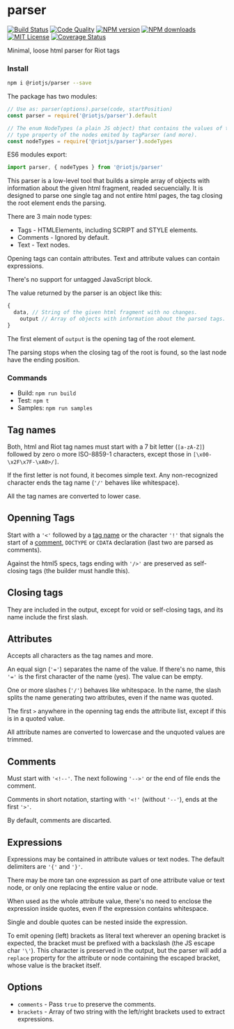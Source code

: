 # parser

[![Build Status][ci-image]][ci-url]
[![Code Quality][codeclimate-image]][codeclimate-url]
[![NPM version][npm-version-image]][npm-url]
[![NPM downloads][npm-downloads-image]][npm-url]
[![MIT License][license-image]][license-url]
[![Coverage Status][coverage-image]][coverage-url]

Minimal, loose html parser for Riot tags

### Install

```bash
npm i @riotjs/parser --save
```

The package has two modules:

```js
// Use as: parser(options).parse(code, startPosition)
const parser = require('@riotjs/parser').default

// The enum NodeTypes (a plain JS object) that contains the values of the
// type property of the nodes emited by tagParser (and more).
const nodeTypes = require('@riotjs/parser').nodeTypes
```

ES6 modules export:

```js
import parser, { nodeTypes } from '@riotjs/parser'
```

This parser is a low-level tool that builds a simple array of objects with information about the given html fragment, readed secuencially. It is designed to parse one single tag and not entire html pages, the tag closing the root element ends the parsing.

There are 3 main node types:

- Tags - HTMLElements, including SCRIPT and STYLE elements.
- Comments - Ignored by default.
- Text - Text nodes.

Opening tags can contain attributes. Text and attribute values can contain expressions.

There's no support for untagged JavaScript block.

The value returned by the parser is an object like this:

```js
{
  data, // String of the given html fragment with no changes.
    output // Array of objects with information about the parsed tags.
}
```

The first element of `output` is the opening tag of the root element.

The parsing stops when the closing tag of the root is found, so the last node have the ending position.

### Commands

- Build: `npm run build`
- Test: `npm t`
- Samples: `npm run samples`

## Tag names

Both, html and Riot tag names must start with a 7 bit letter (`[a-zA-Z]`) followed by zero o more ISO-8859-1 characters, except those in `[\x00-\x2F\x7F-\xA0>/]`.

If the first letter is not found, it becomes simple text.
Any non-recognized character ends the tag name (`'/'` behaves like whitespace).

All the tag names are converted to lower case.

## Openning Tags

Start with a `'<'` followed by a [tag name](#tag-names) or the character `'!'` that signals the start of a [comment](#comments), `DOCTYPE` or `CDATA` declaration (last two are parsed as comments).

Against the html5 specs, tags ending with `'/>'` are preserved as self-closing tags (the builder must handle this).

## Closing tags

They are included in the output, except for void or self-closing tags, and its name include the first slash.

## Attributes

Accepts all characters as the tag names and more.

An equal sign (`'='`) separates the name of the value. If there's no name, this `'='` is the first character of the name (yes). The value can be empty.

One or more slashes (`'/'`) behaves like whitespace. In the name, the slash splits the name generating two attributes, even if the name was quoted.

The first `>` anywhere in the openning tag ends the attribute list, except if this is in a quoted value.

All attribute names are converted to lowercase and the unquoted values are trimmed.

## Comments

Must start with `'<!--'`. The next following `'-->'` or the end of file ends the comment.

Comments in short notation, starting with `'<!'` (without `'--'`), ends at the first `'>'`.

By default, comments are discarted.

## Expressions

Expressions may be contained in attribute values or text nodes.
The default delimiters are `'{'` and `'}'`.

There may be more tan one expression as part of one attribute value or text node, or only one replacing the entire value or node.

When used as the whole attribute value, there's no need to enclose the expression inside quotes, even if the expression contains whitespace.

Single and double quotes can be nested inside the expression.

To emit opening (left) brackets as literal text wherever an opening bracket is expected, the bracket must be prefixed with a backslash (the JS escape char `'\'`).
This character is preserved in the output, but the parser will add a `replace` property for the attribute or node containing the escaped bracket, whose value is the bracket itself.

## Options

- `comments` - Pass `true` to preserve the comments.
- `brackets` - Array of two string with the left/right brackets used to extract expressions.

[ci-image]: https://img.shields.io/github/actions/workflow/status/riot/parser/test.yml?style=flat-square
[ci-url]: https://github.com/riot/parser/actions
[license-image]: http://img.shields.io/badge/license-MIT-000000.svg?style=flat-square
[license-url]: LICENSE.txt
[npm-version-image]: http://img.shields.io/npm/v/@riotjs/parser.svg?style=flat-square
[npm-downloads-image]: http://img.shields.io/npm/dm/@riotjs/parser.svg?style=flat-square
[npm-url]: https://npmjs.org/package/@riotjs/parser
[coverage-image]: https://img.shields.io/coveralls/riot/parser/master.svg?style=flat-square
[coverage-url]: https://coveralls.io/r/riot/parser/?branch=master
[codeclimate-image]: https://api.codeclimate.com/v1/badges/5db4f1c96a43e3736cf0/maintainability
[codeclimate-url]: https://codeclimate.com/github/riot/parser
